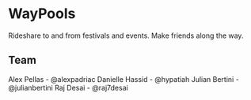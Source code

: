 # WayPools #
Rideshare to and from festivals and events. Make friends along the way. 

## Team ##
Alex Pellas - @alexpadriac
Danielle Hassid - @hypatiah
Julian Bertini - @julianbertini
Raj Desai - @raj7desai
